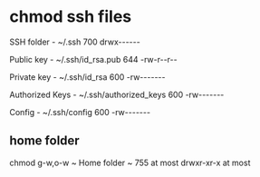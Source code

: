 # chmod ssh files

SSH folder -	~/.ssh	700	drwx------

Public key	- ~/.ssh/id_rsa.pub	644	-rw-r--r--

Private key	- ~/.ssh/id_rsa	600	-rw-------

Authorized Keys -	~/.ssh/authorized_keys	600	-rw-------

Config -	~/.ssh/config	600	-rw-------

## home folder
chmod g-w,o-w ~
Home folder	~	755 at most	drwxr-xr-x at most
